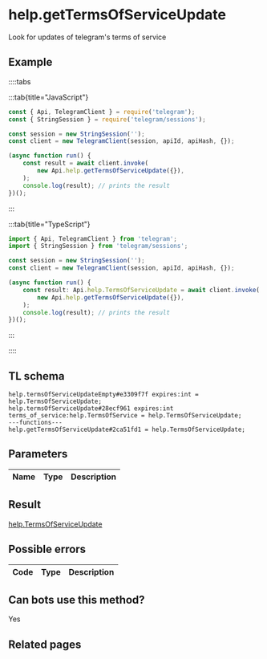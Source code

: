 # help.getTermsOfServiceUpdate

Look for updates of telegram's terms of service

## Example

::::tabs

:::tab{title="JavaScript"}

```js
const { Api, TelegramClient } = require('telegram');
const { StringSession } = require('telegram/sessions');

const session = new StringSession('');
const client = new TelegramClient(session, apiId, apiHash, {});

(async function run() {
    const result = await client.invoke(
        new Api.help.getTermsOfServiceUpdate({}),
    );
    console.log(result); // prints the result
})();
```

:::

:::tab{title="TypeScript"}

```ts
import { Api, TelegramClient } from 'telegram';
import { StringSession } from 'telegram/sessions';

const session = new StringSession('');
const client = new TelegramClient(session, apiId, apiHash, {});

(async function run() {
    const result: Api.help.TermsOfServiceUpdate = await client.invoke(
        new Api.help.getTermsOfServiceUpdate({}),
    );
    console.log(result); // prints the result
})();
```

:::

::::

## TL schema

```
help.termsOfServiceUpdateEmpty#e3309f7f expires:int = help.TermsOfServiceUpdate;
help.termsOfServiceUpdate#28ecf961 expires:int terms_of_service:help.TermsOfService = help.TermsOfServiceUpdate;
---functions---
help.getTermsOfServiceUpdate#2ca51fd1 = help.TermsOfServiceUpdate;
```

## Parameters

| Name  | Type | Description |
| :---: | ---- | ----------- |

## Result

[help.TermsOfServiceUpdate](https://core.telegram.org/type/help.TermsOfServiceUpdate)

## Possible errors

| Code  | Type | Description |
| :---: | ---- | ----------- |

## Can bots use this method?

Yes

## Related pages
